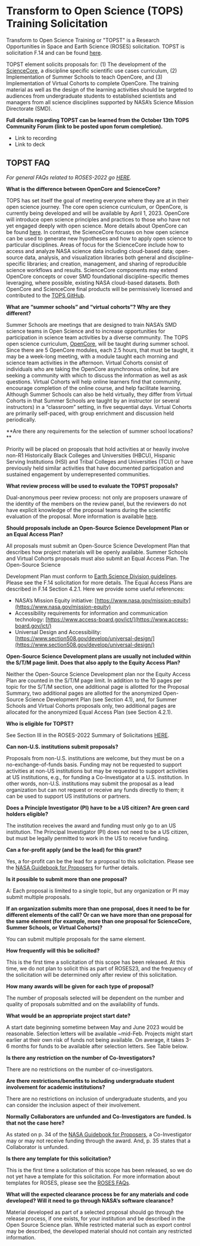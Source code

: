 # Transform to Open Science (TOPS) Training Solicitation 

Transform to Open Science Training or "TOPST" is a Research Opportunities in Space and Earth Science (ROSES) solicitation. TOPST is solicitation F.14 and can be found [here](https://nspires.nasaprs.com/external/viewrepositorydocument/cmdocumentid=860824/solicitationId=%7BAB776446-03A8-4C24-845D-2E5A2ADA2D5A%7D/viewSolicitationDocument=1/F.14_TOPST_Amend46.pdf). 

TOPST element solicits proposals for:
(1)  The development of the [ScienceCore](https://github.com/nasa/Transform-to-Open-Science/blob/main/docs/Area2_Capacity_Sharing/ScienceCore/readme.md), a discipline specific scientific use cases curriculum, 
(2) Implementation of Summer Schools to teach OpenCore, and 
(3) Implementation of Virtual Cohorts to complete OpenCore. The training material as well as the design of the learning activities should be targeted to audiences from undergraduate students to established scientists and managers from all science disciplines supported by NASA’s Science Mission Directorate (SMD).  

**Full details regarding TOPST can be learned from the October 13th TOPS Community Forum (link to be posted upon forum completion).**
* Link to recording
* Link to deck

## TOPST FAQ
*For general FAQs related to ROSES-2022 go [HERE](https://science.nasa.gov/researchers/sara/faqs#14).*

**What is the difference between OpenCore and ScienceCore?**

TOPS has set itself the goal of meeting everyone where they are at in their open science journey. The core open science curriculum, or OpenCore, is currently being developed and will be available by April 1, 2023. OpenCore will introduce open science principles and practices to those who have not yet engaged deeply with open science. More details about OpenCore can be found [here](https://github.com/nasa/Transform-to-Open-Science/blob/main/docs/Area2_Capacity_Sharing/OpenCore/readme.md). In contrast, the ScienceCore focuses on how open science can be used to generate new hypotheses and how to apply open science to particular disciplines. Areas of focus for the ScienceCore include how to access and analyze NASA science data including cloud-based data; open-source data, analysis, and visualization libraries both general and discipline-specific libraries; and creation, management, and sharing of reproducible science workflows and results. ScienceCore components may extend OpenCore concepts or cover SMD foundational discipline-specific themes leveraging, where possible, existing NASA cloud-based datasets. Both OpenCore and ScienceCore final products will be permissively licensed and contributed to the [TOPS GitHub](https://github.com/nasa/Transform-to-Open-Science).

**What are “summer schools” and “virtual cohorts”? Why are they different?**

Summer Schools are meetings that are designed to train NASA’s SMD science teams in Open Science and to increase opportunities for participation in science team activities by a diverse community. The TOPS open science curriculum, [OpenCore](https://github.com/nasa/Transform-to-Open-Science/tree/main/docs/Area2_Capacity_Sharing), will be taught during summer school. Since there are 5 OpenCore modules, each 2.5 hours, that must be taught, it may be a week-long meeting, with a module taught each morning and science team activities in the afternoon. Virtual Cohorts consist of individuals who are taking the OpenCore asynchronous online, but are seeking a community with which to discuss the information as well as ask questions. Virtual Cohorts will help online learners find that community, encourage completion of the online course, and help facilitate learning. Although Summer Schools can also be held virtually, they differ from Virtual Cohorts in that Summer Schools are taught by an instructor (or several instructors) in a “classroom” setting, in five sequential days. Virtual Cohorts are primarily self-paced, with group enrichment and discussion held periodically. 

**Are there any requirements for the selection of summer school locations? **

Priority will be placed on proposals that hold activities at or heavily involve non-R1 Historically Black Colleges and Universities (HBCU), Hispanic Serving Institutions (HSI) and Tribal Colleges and Universities (TCU) or have previously held similar activities that have documented participation and sustained engagement by underrepresented communities.

**What review process will be used to evaluate the TOPST proposals?**

Dual-anonymous peer review process: not only are proposers unaware of the identity of the members on the review panel, but the reviewers do not have explicit knowledge of the proposal teams during the scientific evaluation of the proposal. More information is available [here](https://science.nasa.gov/researchers/dual-anonymous-peer-review).

**Should proposals include an Open-Source Science Development Plan or an Equal Access Plan?**

All proposals must submit an Open-Source Science Development Plan that describes how project materials will be openly available. Summer Schools and Virtual Cohorts proposals must also submit an Equal Access Plan. The Open-Source Science 

Development Plan must conform to [Earth Science Division guidelines](https://www.earthdata.nasa.gov/engage/open-data-services-and-software/). Please see the F.14 solicitation for more details. The Equal Access Plans are described in F.14 Section 4.2.1. Here we provide some useful references:
* NASA’s Mission Equity initiative: [https://www.nasa.gov/mission-equity](https://www.nasa.gov/mission-equity)
* Accessibility requirements for information and communication technology: [https://www.access-board.gov/ict/](https://www.access-board.gov/ict/)
* Universal Design and Accessibility: [https://www.section508.gov/develop/universal-design/](https://www.section508.gov/develop/universal-design/)

**Open-Source Science Development plans are usually not included within the S/T/M page limit. Does that also apply to the Equity Access Plan?**

Neither the Open-Source Science Development plan nor the Equity Access Plan are counted in the S/T/M page limit. In addition to the 10 pages per topic for the S/T/M section, one additional page is allotted for the Proposal Summary, two additional pages are allotted for the anonymized Open-Source Science Development Plan (see Section 4.1), and, for Summer Schools and Virtual Cohorts proposals only, two additional pages are allocated for the anonymized Equal Access Plan (see Section 4.2.1).

**Who is eligible for TOPST?**

See Section III in the ROSES-2022 Summary of Solicitations [HERE](https://nspires.nasaprs.com/external/viewrepositorydocument/cmdocumentid=861750/solicitationId=%7BAB776446-03A8-4C24-845D-2E5A2ADA2D5A%7D/viewSolicitationDocument=1/Full%20ROSES-2022_Amend51.pdf).

**Can non-U.S. institutions submit proposals?**

Proposals from non-U.S. institutions are welcome, but they must be on a no-exchange-of-funds basis. Funding may not be requested to support activities at non-US institutions but may be requested to support activities at US institutions, e.g., for funding a Co-Investigator at a U.S. institution. In other words, non-U.S. institutions may submit the proposal as a lead organization but can not request or receive any funds directly to them; it can be used to support US institutions or partners.

**Does a Principle Investigator (PI) have to be a US citizen? Are green card holders eligible?**

The institution receives the award and funding must only go to an US institution.   The Principal Investigator (PI) does not need to be a US citizen, but must be legally permitted to work in the US to receive funding.

**Can a for-profit apply (and be the lead) for this grant?**

Yes, a for-profit can be the lead for a proposal to this solicitation. Please see the  [NASA Guidebook for Proposers](https://www.nasa.gov/offices/ocfo/gpc/regulations_and_guidance) for further details.

**Is it possible to submit more than one proposal?**

A: Each proposal is limited to a single topic, but any organization or PI may submit multiple proposals.

**If an organization submits more than one proposal, does it need to be for different elements of the call? Or can we have more than one proposal for the same element (for example, more than one proposal for ScienceCore, Summer Schools, or Virtual Cohorts)?**

You can submit multiple proposals for the same element.

**How frequently will this be solicited?**

This is the first time a solicitation of this scope has been released.  At this time, we do not plan to solicit this as part of ROSES23, and the frequency of the solicitation will be determined only after review of this solicitation. 

**How many awards will be given for each type of proposal?**

The number of proposals selected will be dependent on the number and quality of proposals submitted and on the availability of funds.

**What would be an appropriate project start date?**

A start date beginning sometime between May and June 2023 would be reasonable. Selection letters will be available ~mid-Feb. Projects might start earlier at their own risk of funds not being available. On average, it takes 3-6 months for funds to be available after selection letters. See Table below. 

**Is there any restriction on the number of Co-Investigators?**

There are no restrictions on the number of co-investigators.

**Are there restrictions/benefits to including undergraduate student involvement for academic institutions?**

There are no restrictions on inclusion of undergraduate students, and you can consider the inclusion aspect of their involvement.

**Normally Collaborators are unfunded and Co-Investigators are funded. Is that not the case here?**

As stated on p. 34 of the [NASA Guidebook for Proposers](https://www.nasa.gov/offices/ocfo/gpc/regulations_and_guidance), a Co-Investigator may or may not receive funding through the award. And, p. 35 states that a Collaborator is unfunded.

**Is there any template for this solicitation?** 

This is the first time a solicitation of this scope has been released, so we do not yet have a template for this solicitation. For more information about templates for ROSES, please see the [ROSES FAQs](https://science.nasa.gov/researchers/sara/faqs).

**What will the expected clearance process be for any materials and code developed?  Will it need to go through NASA’s software clearance?**

Material developed as part of a selected proposal should go through the release process, if one exists, for your institution and be described in the Open Source Science plan. While restricted material such as export control may be described, the developed material should not contain any restricted information.
